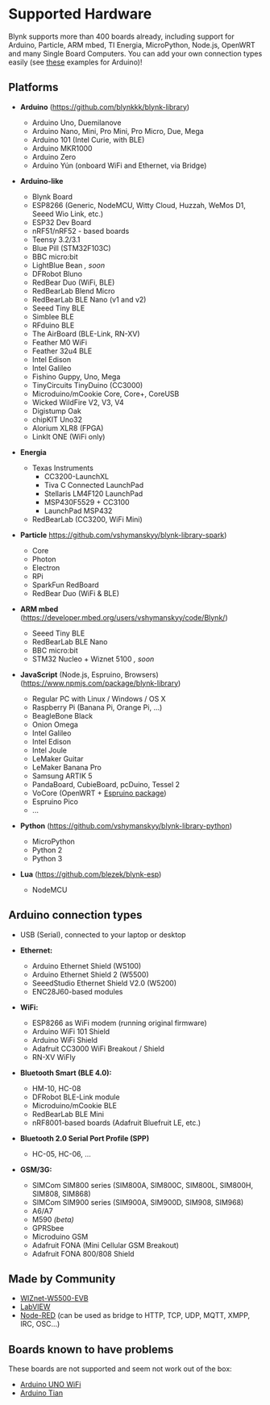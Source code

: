 # Supported Hardware

Blynk supports more than 400 boards already, including support for Arduino, Particle, ARM mbed, TI Energia, MicroPython, Node.js, OpenWRT and many Single Board Computers. You can add your own connection types easily (see [these](https://github.com/blynkkk/blynk-library/tree/master/examples/More/ArduinoClient) examples for Arduino)!

## Platforms

- **Arduino** (https://github.com/blynkkk/blynk-library)
  - Arduino Uno, Duemilanove
  - Arduino Nano, Mini, Pro Mini, Pro Micro, Due, Mega
  - Arduino 101 (Intel Curie, with BLE)
  - Arduino MKR1000
  - Arduino Zero
  - Arduino Yún (onboard WiFi and Ethernet, via Bridge)
  
- **Arduino-like**
  - Blynk Board
  - ESP8266 (Generic, NodeMCU, Witty Cloud, Huzzah, WeMos D1, Seeed Wio Link, etc.)
  - ESP32 Dev Board
  - nRF51/nRF52 - based boards
  - Teensy 3.2/3.1
  - Blue Pill (STM32F103C)
  - BBC micro:bit
  - LightBlue Bean *, soon*
  - DFRobot Bluno
  - RedBear Duo (WiFi, BLE)
  - RedBearLab Blend Micro
  - RedBearLab BLE Nano (v1 and v2)
  - Seeed Tiny BLE
  - Simblee BLE
  - RFduino BLE
  - The AirBoard (BLE-Link, RN-XV)
  - Feather M0 WiFi
  - Feather 32u4 BLE
  - Intel Edison
  - Intel Galileo
  - Fishino Guppy, Uno, Mega
  - TinyCircuits TinyDuino (CC3000)
  - Microduino/mCookie Core, Core+, CoreUSB
  - Wicked WildFire V2, V3, V4
  - Digistump Oak
  - chipKIT Uno32
  - Alorium XLR8 (FPGA)
  - LinkIt ONE (WiFi only)
- **Energia**
  - Texas Instruments
    - CC3200-LaunchXL
    - Tiva C Connected LaunchPad
    - Stellaris LM4F120 LaunchPad
    - MSP430F5529 + CC3100
    - LaunchPad MSP432
  - RedBearLab (CC3200, WiFi Mini)

- **Particle** https://github.com/vshymanskyy/blynk-library-spark)
  - Core
  - Photon
  - Electron
  - RPi
  - SparkFun RedBoard
  - RedBear Duo (WiFi & BLE)

- **ARM mbed** (https://developer.mbed.org/users/vshymanskyy/code/Blynk/)
  - Seeed Tiny BLE
  - RedBearLab BLE Nano
  - BBC micro:bit
  - STM32 Nucleo + Wiznet 5100 *, soon*

- **JavaScript** (Node.js, Espruino, Browsers) (https://www.npmjs.com/package/blynk-library)
  - Regular PC with Linux / Windows / OS X
  - Raspberry Pi (Banana Pi, Orange Pi, ...)
  - BeagleBone Black
  - Onion Omega
  - Intel Galileo
  - Intel Edison
  - Intel Joule
  - LeMaker Guitar
  - LeMaker Banana Pro
  - Samsung ARTIK 5
  - PandaBoard, CubieBoard, pcDuino, Tessel 2
  - VoCore (OpenWRT + [Espruino package](https://github.com/vshymanskyy/OpenWRT-Espruino-packages))
  - Espruino Pico
  - ...

- **Python** (https://github.com/vshymanskyy/blynk-library-python)
  - MicroPython
  - Python 2
  - Python 3

- **Lua** (https://github.com/blezek/blynk-esp)
  - NodeMCU

## Arduino connection types

- USB (Serial), connected to your laptop or desktop

- **Ethernet:**
  - Arduino Ethernet Shield (W5100)
  - Arduino Ethernet Shield 2 (W5500)
  - SeeedStudio Ethernet Shield V2.0 (W5200)
  - ENC28J60-based modules
 
- **WiFi:**
  - ESP8266 as WiFi modem (running original firmware)
  - Arduino WiFi 101 Shield
  - Arduino WiFi Shield
  - Adafruit CC3000 WiFi Breakout / Shield
  - RN-XV WiFly
 
- **Bluetooth Smart (BLE 4.0):**
  - HM-10, HC-08
  - DFRobot BLE-Link module
  - Microduino/mCookie BLE
  - RedBearLab BLE Mini
  - nRF8001-based boards (Adafruit Bluefruit LE, etc.)
 
- **Bluetooth 2.0 Serial Port Profile (SPP)**
  - HC-05, HC-06, ...
 
- **GSM/3G:**
  - SIMCom SIM800 series (SIM800A, SIM800C, SIM800L, SIM800H, SIM808, SIM868)
  - SIMCom SIM900 series (SIM900A, SIM900D, SIM908, SIM968)
  - A6/A7
  - M590 *(beta)*
  - GPRSbee
  - Microduino GSM
  - Adafruit FONA (Mini Cellular GSM Breakout)
  - Adafruit FONA 800/808 Shield

## Made by Community

- [WIZnet-W5500-EVB](http://instructables.com/id/WIZnet-W5500-EVB-and-Blynk-App-communication)
- [LabVIEW](https://github.com/juncaofish/NI-LabVIEWInterfaceforBlynk)
- [Node-RED](https://github.com/tzapu/node-red-contrib-blynk) (can be used as bridge to HTTP, TCP, UDP, MQTT, XMPP, IRC, OSC...)

## Boards known to have problems

These boards are not supported and seem not work out of the box:
- [Arduino UNO WiFi](http://www.arduino.org/products/boards/arduino-uno-wifi)
- [Arduino Tian](http://www.arduino.org/products/boards/arduino-tian)
